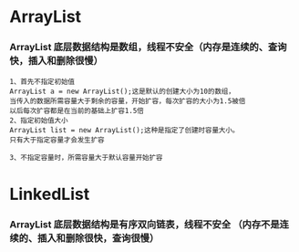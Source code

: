 # ArrayList
### ArrayList 底层数据结构是数组，线程不安全（内存是连续的、查询快，插入和删除很慢）
    1、首先不指定初始值
    ArrayList a = new ArrayList();这是默认的创建大小为10的数组，
    当传入的数据所需容量大于剩余的容量，开始扩容，每次扩容的大小为1.5被倍
    以后每次扩容都是在当前的基础上扩容1.5倍
    2、指定初始值大小
    ArrayList list = new ArrayList();这种是指定了创建时容量大小。
    只有大于指定容量才会发生扩容
    
    3、不指定容量时，所需容量大于默认容量开始扩容
    
# LinkedList
### ArrayList 底层数据结构是有序双向链表，线程不安全 （内存不是连续的、插入和删除很快，查询很慢）

